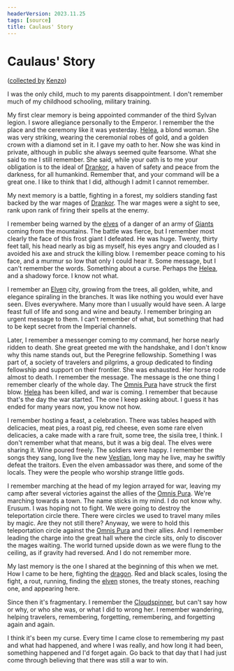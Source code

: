 ```yaml
---
headerVersion: 2023.11.25
tags: [source]
title: Caulaus' Story
---
```

# Caulaus' Story
([collected by](<../session-notes/session-67-dufr.md>) [Kenzo](<../../../people/pcs/dunmar-fellowship/kenzo.md>))

I was the only child, much to my parents disappointment. I don't remember much of my childhood schooling, military training.

My first clear memory is being appointed commander of the third Sylvan legion. I swore allegiance personally to the Emperor. I remember the the place and the ceremony like it was yesterday. [Helea](<../../../people/historical-figures/drankorian-emperors/helea.md>), a blond woman. She was very striking, wearing the ceremonial robes of gold, and a golden crown with a diamond set in it. I gave my oath to her. Now she was
kind in private, although in public she always seemed quite fearsome. What she said to me I still remember. She said, while your oath is to me your obligation is to the ideal of [Drankor](<../../../history/drankorian-era/drankor.md>), a haven of safety and peace from the darkness, for all humankind. Remember that, and your command will be a great one. I like to think that I did, although I admit I cannot remember.

My next memory is a battle, fighting in a forest, my soldiers standing fast backed by the war mages of [Drankor](<../../../history/drankorian-era/drankor.md>). The war mages were a sight to see, rank upon rank of firing their spells at the enemy.

I remember being warned by the [elves](<../../../species/children-of-the-embodied-gods/elves/elves.md>) of a danger of an army of [Giants](<../../../species/children-of-the-riving/giants.md>) coming from the mountains. The battle was fierce, but I remember most clearly the face of this frost giant I defeated. He was huge. Twenty, thirty feet tall, his head nearly as big as myself, his eyes angry and clouded as I avoided his axe and struck the killing blow. I remember peace coming to his face, and a murmur so low that only I could hear it. Some message, but I can't remember the words. Something about a curse. Perhaps the [Helea](<../../../people/historical-figures/drankorian-emperors/helea.md>), and a shadowy force. I know not what.

I remember an [Elven](<../../../species/children-of-the-embodied-gods/elves/elves.md>) city, growing from the trees, all golden, white, and elegance spiraling in the branches. It was like nothing you would ever have seen. Elves everywhere. Many more than I usually would have seen. A large feast full of life and song and wine and beauty. I remember bringing an urgent message to them. I can't remember of what, but something that had to be kept secret from the Imperial channels.

Later, I remember a messenger coming to my command, her horse nearly ridden to death. She great greeted me with the handshake, and I don't know why this name stands out, but the Peregrine fellowship. Something I was part of, a society of travelers and pilgrims, a group dedicated to finding fellowship and support on their frontier. She was exhausted. Her horse rode almost to death. I remember the message. The message is the one thing I remember clearly of the whole day. The [Omnis Pura](<../../../groups/drankorian-societies/omnis-pura.md>)  have struck the first blow. [Helea](<../../../people/historical-figures/drankorian-emperors/helea.md>) has been killed, and war is coming. I remember that because that's the day the war started. The one I keep asking about. I guess it has ended for many years now, you know not how.

I remember hosting a feast, a celebration. There was tables heaped with delicacies, meat pies, a roast pig, red cheese, even some rare elven delicacies, a cake made with a rare fruit, some tree, the sisila tree, I think. I don't remember what that means, but it was a big deal. The elves were sharing it. Wine poured freely. The soldiers were happy. I remember the songs they sang, long live the new [Vestian](<../../../people/historical-figures/drankorian-emperors/vestian.md>), long may he live, may he swiftly defeat the traitors. Even the elven ambassador was there, and some of the locals. They were the people who worship strange little gods.

I remember marching at the head of my legion arrayed for war, leaving my camp after several victories against the allies of the [Omnis Pura](<../../../groups/drankorian-societies/omnis-pura.md>). We're marching towards a town. The name sticks in my mind. I do not know why. Erusum. I was hoping not to fight. We were going to destroy the teleportation circle there. There were circles we used to travel many miles by magic. Are they not still there? Anyway, we were to hold this teleportation circle against the [Omnis Pura](<../../../groups/drankorian-societies/omnis-pura.md>) and their allies. And I remember leading the charge into the great hall where the circle sits, only to discover the mages waiting. The world turned upside down as we were flung to the ceiling, as if gravity had reversed. And I do not remember more.

My last memory is the one I shared at the beginning of this when we met. How I came to be here, fighting the [dragon](<../../../species/children-of-the-riving/dragons.md>). Red and black scales, losing the fight, a rout, running, finding the [elven](<../../../species/children-of-the-embodied-gods/elves/elves.md>) stones, the treaty stones, reaching one, and appearing here.

Since then it's fragmentary. I remember the [Cloudspinner](<../../../people/extraplanar-powers/cloudspinner.md>), but can't say how or why, or who she was, or what I did to wrong her. I remember wandering, helping travelers, remembering, forgetting, remembering, and forgetting again and again.

I think it's been my curse. Every time I came close to remembering my past and what had happened, and where I was really, and how long it had been, something happened and I'd forget again. Go back to that day that I had just come through believing that there was still a war to win. 


